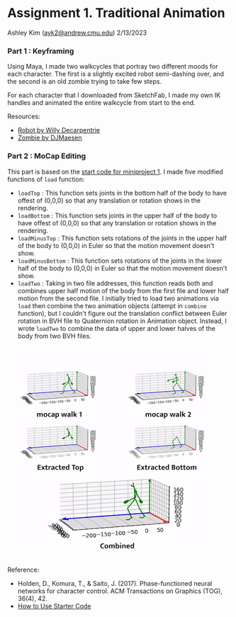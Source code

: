 # Assignment 1. Traditional Animation
Ashley Kim (ayk2@andrew.cmu.edu)
2/13/2023

### Part 1 : Keyframing ###
Using Maya, I made two walkcycles that portray two different moods for each character. 
The first is a slightly excited robot semi-dashing over, and the second is an old zombie trying to take few steps.

For each character that I downloaded from SketchFab, I made my own IK handles and animated the entire walkcycle from start to the end. 

Resources: <br/>
* [Robot by Willy Decarpentrie](https://sketchfab.com/3d-models/biped-robot-801d2a245e4a4405a0c2152b35b5e486)
* [Zombie by DJMaesen](https://sketchfab.com/3d-models/zombie-25c230a1e2f2462fa3de298fc8bca30a)



### Part 2 : MoCap Editing ###
This part is based on the [start code for miniproject 1](https://github.com/yangyanzhe/assignment1). 
I made five modified functions of `load` function:

* `loadTop` : This function sets joints in the bottom half of the body to have offest of (0,0,0) so that any translation or rotation shows in the rendering.
* `loadBottom` : This function sets joints in the upper half of the body to have offest of (0,0,0) so that any translation or rotation shows in the rendering.
* `loadMinusTop` : This function sets rotations of the joints in the upper half of the body to (0,0,0) in Euler so that the motion movement doesn't show.
* `loadMinusBottom` : This function sets rotations of the joints in the lower half of the body to (0,0,0) in Euler so that the motion movement doesn't show.
* `loadTwo` : Taking in two file addresses, this function reads both and combines upper half motion of the body from the first file and lower half motion from the second file. I initially tried to load two animations via `load` then combine the two animation objects (attempt in `combine` function), but I couldn't figure out the translation conflict between Euler rotation in BVH file to Quaternion rotation in Animation object. Instead, I wrote `loadTwo` to combine the data of upper and lower halves of the body from two BVH files.

![mocap edit example](./mocap_edit.gif)


Reference: <br/>
* Holden, D., Komura, T., & Saito, J. (2017). Phase-functioned neural networks for character control. ACM Transactions on Graphics (TOG), 36(4), 42.
* [How to Use Starter Code](https://github.com/yangyanzhe/assignment1/blob/master/demo.ipynb)